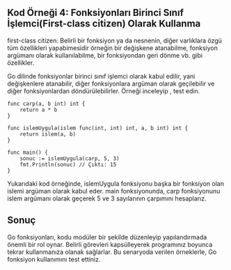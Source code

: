 ## Kod Örneği 4: Fonksiyonları Birinci Sınıf İşlemci(First-class citizen) Olarak Kullanma 

first-class citizen: Belirli bir fonksiyon ya da nesnenin, diğer varlıklara özgü tüm özellikleri yapabimesidir örneğin bir değişkene atanabilme, fonksiyon argümanı olarak kullanılabilme, bir fonksiyondan geri dönme vb. gibi özellikler.

Go dilinde fonksiyonlar birinci sınıf işlemci olarak kabul edilir, yani değişkenlere atanabilir, diğer fonksiyonlara argüman olarak geçilebilir ve diğer fonksiyonlardan döndürülebilirler. Örneği inceleyip , test edin.

```
func carp(a, b int) int {
    return a * b
}

func islemUygula(islem func(int, int) int, a, b int) int {
    return islem(a, b)
}

func main() {
    sonuc := islemUygula(carp, 5, 3)
    fmt.Println(sonuc) // Çıktı: 15
}
```

Yukarıdaki kod örneğinde, islemUygula fonksiyonu başka bir fonksiyon olan islemi argüman olarak kabul eder. main fonksiyonunda, carp fonksiyonunu islem argümanı olarak geçerek 5 ve 3 sayılarının çarpımını hesaplarız.

## Sonuç 

Go fonksiyonları, kodu modüler bir şekilde düzenleyip yapılandırmada önemli bir rol oynar. Belirli görevleri kapsülleyerek programınız boyunca tekrar kullanmanıza olanak sağlarlar. Bu senaryoda verilen örneklerle, Go fonksiyon kullanımını test ettiniz.
